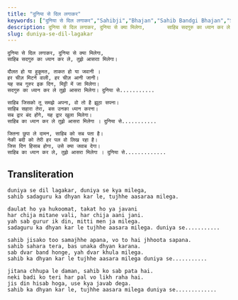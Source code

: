 ```yaml
---
title: "दुनिया से दिल लगाकर"
keywords: ["दुनिया से दिल लगाकर","Sahibji","Bhajan","Sahib Bandgi Bhajan","Sant Kabir Bhajan","bhajan lyrics","साहिब बंदगी भजन","भजन"]
description: दुनिया से दिल लगाकर, दुनिया से क्या मिलेगा,       साहिब सदगुरु का ध्यान कर ले, तुझे आसराा मिलेगा।          दौलत हो या हुकूमत, ताकत हो या जवानी ।
slug: duniya-se-dil-lagakar
---
```


  
    दुनिया से दिल लगाकर, दुनिया से क्या मिलेगा,  
    साहिब सदगुरु का ध्यान कर ले, तुझे आसराा मिलेगा।  
  
    दौलत हो या हुकूमत, ताकत हो या जवानी ।  
    हर चीज़ मिटने वाली, हर चीज़ आनी जानी।  
    यह सब गुरुर इक दिन, मिट्टी में जा मिलेगा।  
    सदगुरु का ध्यान कर ले तुझे आसरा मिलेगा। दुनिया से...........  
  
    साहिब जिसको तू समझे अपना, वो तो है झूठा सपना।  
    साहिब सहारा तेरा, बस उनका ध्यान करना।  
    सब द्वार बंद होंगे, यह द्वार खुला मिलेगा।  
    साहिब का ध्यान कर ले तुझे आसरा मिलेगा । दुनिया से...........  
  
    जितना छुपा ले दामन, साहिब को सब पता है।  
    नेकी बदी को तेरी हर पल वो लिख रहा है।  
    जिस दिन हिसाब होगा, उसे क्या जवाब देगा।  
    साहिब का ध्यान कर ले, तुझे आसरा मिलेगा । दुनिया से.............  


## Transliteration

  
    duniya se dil lagakar, duniya se kya milega,  
    sahib sadaguru ka dhyan kar le, tujhhe aasaraa milega.  
  
    daulat ho ya hukoomat, takat ho ya javani  
    har chija mitane vali, har chija aani jani.  
    yah sab gurur ik din, mitti men ja milega.  
    sadaguru ka dhyan kar le tujhhe aasara milega. duniya se...........  
  
    sahib jisako too samajhhe apana, vo to hai jhhoota sapana.  
    sahib sahara tera, bas unaka dhyan karana.  
    sab dvar band honge, yah dvar khula milega.  
    sahib ka dhyan kar le tujhhe aasara milega duniya se...........  
  
    jitana chhupa le daman, sahib ko sab pata hai.  
    neki badi ko teri har pal vo likh raha hai.  
    jis din hisab hoga, use kya javab dega.  
    sahib ka dhyan kar le, tujhhe aasara milega duniya se.............  

  